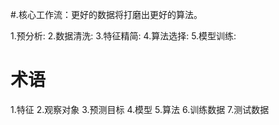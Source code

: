 #.核心工作流：更好的数据将打磨出更好的算法。

1.预分析:
2.数据清洗:
3.特征精简:
4.算法选择:
5.模型训练:

# 术语
1.特征
2.观察对象
3.预测目标
4.模型
5.算法
6.训练数据
7.测试数据
